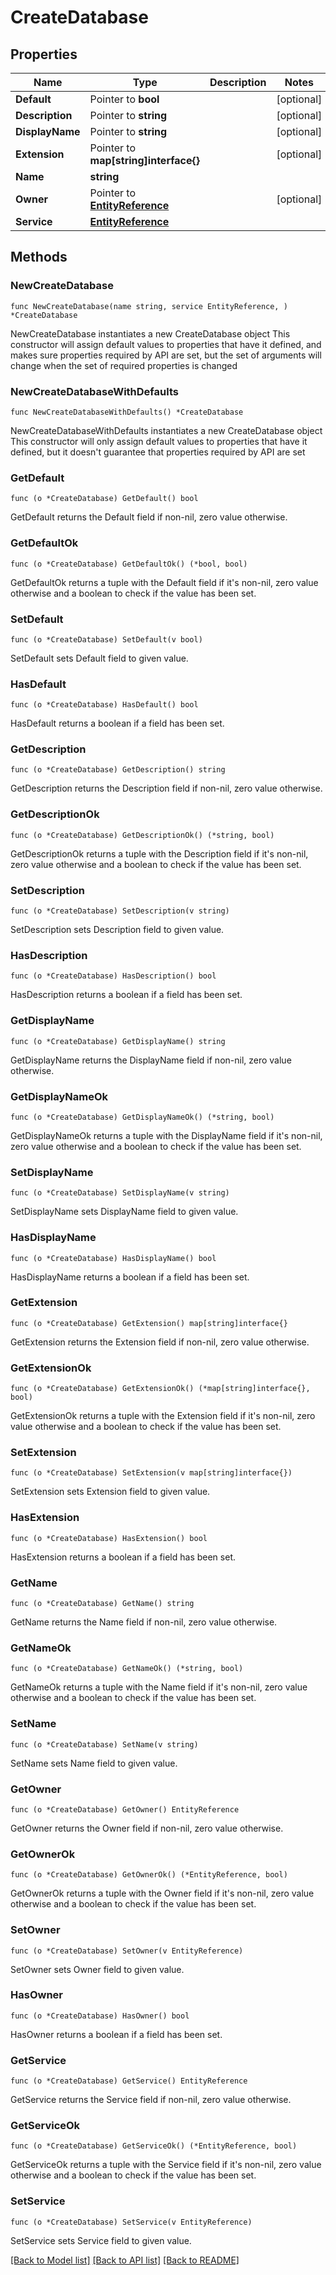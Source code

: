 # CreateDatabase

## Properties

Name | Type | Description | Notes
------------ | ------------- | ------------- | -------------
**Default** | Pointer to **bool** |  | [optional] 
**Description** | Pointer to **string** |  | [optional] 
**DisplayName** | Pointer to **string** |  | [optional] 
**Extension** | Pointer to **map[string]interface{}** |  | [optional] 
**Name** | **string** |  | 
**Owner** | Pointer to [**EntityReference**](EntityReference.md) |  | [optional] 
**Service** | [**EntityReference**](EntityReference.md) |  | 

## Methods

### NewCreateDatabase

`func NewCreateDatabase(name string, service EntityReference, ) *CreateDatabase`

NewCreateDatabase instantiates a new CreateDatabase object
This constructor will assign default values to properties that have it defined,
and makes sure properties required by API are set, but the set of arguments
will change when the set of required properties is changed

### NewCreateDatabaseWithDefaults

`func NewCreateDatabaseWithDefaults() *CreateDatabase`

NewCreateDatabaseWithDefaults instantiates a new CreateDatabase object
This constructor will only assign default values to properties that have it defined,
but it doesn't guarantee that properties required by API are set

### GetDefault

`func (o *CreateDatabase) GetDefault() bool`

GetDefault returns the Default field if non-nil, zero value otherwise.

### GetDefaultOk

`func (o *CreateDatabase) GetDefaultOk() (*bool, bool)`

GetDefaultOk returns a tuple with the Default field if it's non-nil, zero value otherwise
and a boolean to check if the value has been set.

### SetDefault

`func (o *CreateDatabase) SetDefault(v bool)`

SetDefault sets Default field to given value.

### HasDefault

`func (o *CreateDatabase) HasDefault() bool`

HasDefault returns a boolean if a field has been set.

### GetDescription

`func (o *CreateDatabase) GetDescription() string`

GetDescription returns the Description field if non-nil, zero value otherwise.

### GetDescriptionOk

`func (o *CreateDatabase) GetDescriptionOk() (*string, bool)`

GetDescriptionOk returns a tuple with the Description field if it's non-nil, zero value otherwise
and a boolean to check if the value has been set.

### SetDescription

`func (o *CreateDatabase) SetDescription(v string)`

SetDescription sets Description field to given value.

### HasDescription

`func (o *CreateDatabase) HasDescription() bool`

HasDescription returns a boolean if a field has been set.

### GetDisplayName

`func (o *CreateDatabase) GetDisplayName() string`

GetDisplayName returns the DisplayName field if non-nil, zero value otherwise.

### GetDisplayNameOk

`func (o *CreateDatabase) GetDisplayNameOk() (*string, bool)`

GetDisplayNameOk returns a tuple with the DisplayName field if it's non-nil, zero value otherwise
and a boolean to check if the value has been set.

### SetDisplayName

`func (o *CreateDatabase) SetDisplayName(v string)`

SetDisplayName sets DisplayName field to given value.

### HasDisplayName

`func (o *CreateDatabase) HasDisplayName() bool`

HasDisplayName returns a boolean if a field has been set.

### GetExtension

`func (o *CreateDatabase) GetExtension() map[string]interface{}`

GetExtension returns the Extension field if non-nil, zero value otherwise.

### GetExtensionOk

`func (o *CreateDatabase) GetExtensionOk() (*map[string]interface{}, bool)`

GetExtensionOk returns a tuple with the Extension field if it's non-nil, zero value otherwise
and a boolean to check if the value has been set.

### SetExtension

`func (o *CreateDatabase) SetExtension(v map[string]interface{})`

SetExtension sets Extension field to given value.

### HasExtension

`func (o *CreateDatabase) HasExtension() bool`

HasExtension returns a boolean if a field has been set.

### GetName

`func (o *CreateDatabase) GetName() string`

GetName returns the Name field if non-nil, zero value otherwise.

### GetNameOk

`func (o *CreateDatabase) GetNameOk() (*string, bool)`

GetNameOk returns a tuple with the Name field if it's non-nil, zero value otherwise
and a boolean to check if the value has been set.

### SetName

`func (o *CreateDatabase) SetName(v string)`

SetName sets Name field to given value.


### GetOwner

`func (o *CreateDatabase) GetOwner() EntityReference`

GetOwner returns the Owner field if non-nil, zero value otherwise.

### GetOwnerOk

`func (o *CreateDatabase) GetOwnerOk() (*EntityReference, bool)`

GetOwnerOk returns a tuple with the Owner field if it's non-nil, zero value otherwise
and a boolean to check if the value has been set.

### SetOwner

`func (o *CreateDatabase) SetOwner(v EntityReference)`

SetOwner sets Owner field to given value.

### HasOwner

`func (o *CreateDatabase) HasOwner() bool`

HasOwner returns a boolean if a field has been set.

### GetService

`func (o *CreateDatabase) GetService() EntityReference`

GetService returns the Service field if non-nil, zero value otherwise.

### GetServiceOk

`func (o *CreateDatabase) GetServiceOk() (*EntityReference, bool)`

GetServiceOk returns a tuple with the Service field if it's non-nil, zero value otherwise
and a boolean to check if the value has been set.

### SetService

`func (o *CreateDatabase) SetService(v EntityReference)`

SetService sets Service field to given value.



[[Back to Model list]](../README.md#documentation-for-models) [[Back to API list]](../README.md#documentation-for-api-endpoints) [[Back to README]](../README.md)


